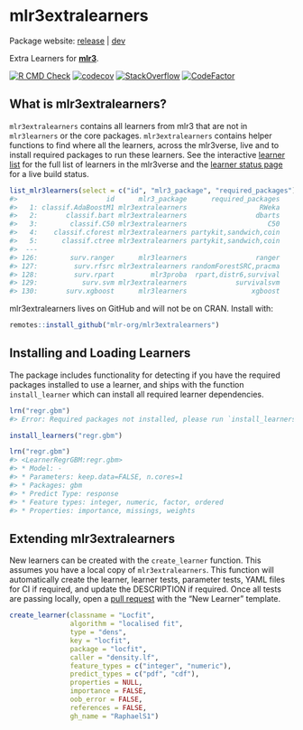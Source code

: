 
# mlr3extralearners

Package website: [release](https://mlr3extralearners.mlr-org.com/) |
[dev](https://mlr3extralearners.mlr-org.com/dev/)

Extra Learners for **[mlr3](https://github.com/mlr-org/mlr3/)**.

<!-- badges: start -->

[![R CMD
Check](https://github.com/mlr-org/mlr3extralearners/workflows/R%20CMD%20Check/badge.svg)](https://mlr3extralearners.mlr-org.com/articles/learners/learner_status.html)
[![codecov](https://codecov.io/gh/mlr-org/mlr3extralearners/branch/master/graph/badge.svg)](https://codecov.io/gh/mlr-org/mlr3extralearners)
[![StackOverflow](https://img.shields.io/badge/stackoverflow-mlr3-orange.svg)](https://stackoverflow.com/questions/tagged/mlr3)
[![CodeFactor](https://www.codefactor.io/repository/github/mlr-org/mlr3extralearners/badge)](https://www.codefactor.io/repository/github/mlr-org/mlr3extralearners)
<!-- badges: end -->

## What is mlr3extralearners?

`mlr3extralearners` contains all learners from mlr3 that are not in
`mlr3learners` or the core packages. `mlr3extralearners` contains helper
functions to find where all the learners, across the mlr3verse, live and
to install required packages to run these learners. See the interactive
[learner
list](https://mlr3extralearners.mlr-org.com/articles/learners/list_learners.html)
for the full list of learners in the mlr3verse and the [learner status
page](https://mlr3extralearners.mlr-org.com/articles/learners/learner_status.html)
for a live build status.

``` r
list_mlr3learners(select = c("id", "mlr3_package", "required_packages"))
#>                      id      mlr3_package      required_packages
#>   1: classif.AdaBoostM1 mlr3extralearners                  RWeka
#>   2:       classif.bart mlr3extralearners                 dbarts
#>   3:        classif.C50 mlr3extralearners                    C50
#>   4:    classif.cforest mlr3extralearners partykit,sandwich,coin
#>   5:      classif.ctree mlr3extralearners partykit,sandwich,coin
#>  ---                                                            
#> 126:        surv.ranger      mlr3learners                 ranger
#> 127:         surv.rfsrc mlr3extralearners randomForestSRC,pracma
#> 128:         surv.rpart         mlr3proba  rpart,distr6,survival
#> 129:           surv.svm mlr3extralearners            survivalsvm
#> 130:       surv.xgboost      mlr3learners                xgboost
```

mlr3extralearners lives on GitHub and will not be on CRAN. Install with:

``` r
remotes::install_github("mlr-org/mlr3extralearners")
```

## Installing and Loading Learners

The package includes functionality for detecting if you have the
required packages installed to use a learner, and ships with the
function `install_learner` which can install all required learner
dependencies.

``` r
lrn("regr.gbm")
#> Error: Required packages not installed, please run `install_learners("regr.gbm")`.
```

``` r
install_learners("regr.gbm")
```

``` r
lrn("regr.gbm")
#> <LearnerRegrGBM:regr.gbm>
#> * Model: -
#> * Parameters: keep.data=FALSE, n.cores=1
#> * Packages: gbm
#> * Predict Type: response
#> * Feature types: integer, numeric, factor, ordered
#> * Properties: importance, missings, weights
```

## Extending mlr3extralearners

New learners can be created with the `create_learner` function. This
assumes you have a local copy of `mlr3extralearners`. This function will
automatically create the learner, learner tests, parameter tests, YAML
files for CI if required, and update the DESCRIPTION if required. Once
all tests are passing locally, open a [pull
request](https://github.com/mlr-org/mlr3extralearners/pulls) with the
“New Learner” template.

``` r
create_learner(classname = "Locfit",
               algorithm = "localised fit",
               type = "dens",
               key = "locfit",
               package = "locfit",
               caller = "density.lf",
               feature_types = c("integer", "numeric"),
               predict_types = c("pdf", "cdf"),
               properties = NULL,
               importance = FALSE,
               oob_error = FALSE,
               references = FALSE,
               gh_name = "RaphaelS1")
```
